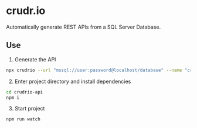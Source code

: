 # crudr.io
Automatically generate REST APIs from a SQL Server Database.

## Use
1. Generate the API
```bash
npx crudrio --url "mssql://user:password@localhost/database" --name "crudrio-api"
```
2. Enter project directory and install dependencies
```bash
cd crudrio-api
npm i
```

3. Start project
```bash
npm run watch
```
